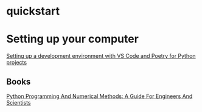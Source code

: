 # quickstart

# Setting up your computer

[Setting up a development environment with VS Code and Poetry for Python projects](https://gist.github.com/djbower/c66474000029730ac9f8b73b96071db3)


## Books

[Python Programming And Numerical Methods: A Guide For Engineers And Scientists](https://pythonnumericalmethods.berkeley.edu/notebooks/Index.html)
